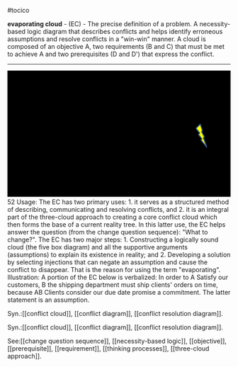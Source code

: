 #tocico

<b>evaporating cloud</b> - (EC) - The precise definition of a problem.  A necessity-based logic diagram that describes conflicts and helps identify erroneous assumptions and resolve conflicts in a "win-win" manner.  A cloud is composed of an objective A, two requirements (B and C) that must be met to achieve A and two prerequisites (D and D') that express the conflict.
  
<hr/>
<img src="./tocico_dictionary_2nd_editio-52_1.png"/>
52 
Usage: The EC has two primary uses: 1. it serves as a structured method of describing, communicating and resolving conflicts, and 2. it is an integral part of the three-cloud approach to creating a core conflict cloud which then forms the base of a current reality tree.  In this latter use, the EC helps answer the question (from the change question sequence): "What to change?".  The EC has two major steps: 1. Constructing a logically sound cloud (the five box diagram) and all the supportive arguments (assumptions) to explain its existence in reality; and 2.  Developing a solution by selecting injections that can negate an assumption and cause the conflict to disappear.  That is the reason for using the term "evaporating".
  Illustration: A portion of the EC below is verbalized: In order to A Satisfy our customers, B the shipping department must ship clients' orders on time, because AB Clients consider our due date promise a commitment.  The latter statement is an assumption. 
 

Syn.:[[conflict cloud]], [[conflict diagram]], [[conflict resolution diagram]].

Syn.:[[conflict cloud]], [[conflict diagram]], [[conflict resolution diagram]].



See:[[change question sequence]], [[necessity-based logic]], [[objective]], [[prerequisite]], [[requirement]], [[thinking processes]], [[three-cloud approach]].
